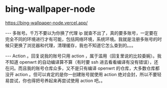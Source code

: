 # bing-wallpaper-node

https://bing-wallpaper-node.vercel.app/

--- 多账号。千万不要以为你换了代理 ip 就查不出了，真的要多账号，一定要在完全不同的环境进行才有可能，包括网络环境，系统环境。我就是注册多账号的时候只更换了浏览器和代理，清理缓存，我也不知道它怎么查到的。。。

--- Action 。回复说我的账号只用 action ，属于滥用（回复里说的比较委婉）。我不知道 openwrt 的自动编译算不算（有时要 ssh 进去看看编译有没有错误），还在问。而且我的账号仓库众多，又不是只有编译 openwrt 的仓库，大多数仓库都没开 action 。但可以肯定的是你一创建账号就使用 action 绝对会封，所以不要轻易尝试，你也得把号养起来再尝试使用 action 吧。。
